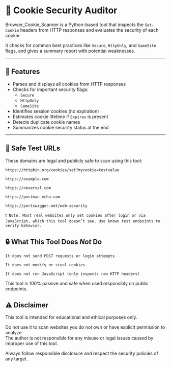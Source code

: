 # 📄 Cookie Security Auditor

Browser_Cookie_Scanner is a Python-based tool that inspects the `Set-Cookie` headers from HTTP responses and evaluates the security of each cookie.

It checks for common best practices like `Secure`, `HttpOnly`, and `SameSite` flags, and gives a summary report with potential weaknesses.

---

## 🚀 Features

- Parses and displays all cookies from HTTP responses
- Checks for important security flags:
  - `Secure`
  - `HttpOnly`
  - `SameSite`
- Identifies session cookies (no expiration)
- Estimates cookie lifetime if `Expires` is present
- Detects duplicate cookie names
- Summarizes cookie security status at the end

---

## 🧪 Safe Test URLs

These domains are legal and publicly safe to scan using this tool:

    https://httpbin.org/cookies/set?mycookie=testvalue

    https://example.com

    https://neverssl.com

    https://postman-echo.com

    https://portswigger.net/web-security

    ❗ Note: Most real websites only set cookies after login or via JavaScript, which this tool doesn’t see. Use known test endpoints to verify behavior.

## 🔒 What This Tool Does *Not* Do

    It does not send POST requests or login attempts

    It does not modify or steal cookies

    It does not run JavaScript (only inspects raw HTTP headers)

This tool is 100% passive and safe when used responsibly on public endpoints.

## ⚠️ **Disclaimer**

This tool is intended for educational and ethical purposes only.

Do not use it to scan websites you do not own or have explicit permission to analyze.  
The author is not responsible for any misuse or legal issues caused by improper use of this tool.

Always follow responsible disclosure and respect the security policies of any target.
